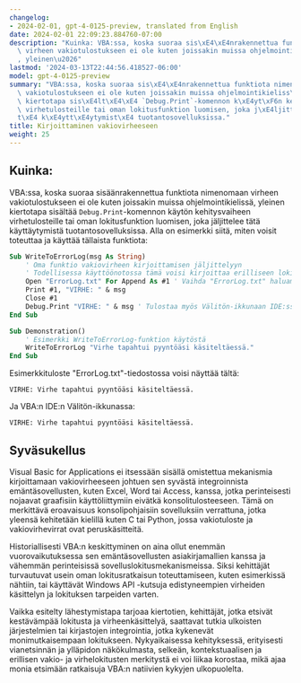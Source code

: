 ```yaml
---
changelog:
- 2024-02-01, gpt-4-0125-preview, translated from English
date: 2024-02-01 22:09:23.884760-07:00
description: "Kuinka: VBA:ssa, koska suoraa sis\xE4\xE4nrakennettua funktiota nimenomaan\
  \ virheen vakiotulostukseen ei ole kuten joissakin muissa ohjelmointikieliss\xE4\
  , yleinen\u2026"
lastmod: '2024-03-13T22:44:56.418527-06:00'
model: gpt-4-0125-preview
summary: "VBA:ssa, koska suoraa sis\xE4\xE4nrakennettua funktiota nimenomaan virheen\
  \ vakiotulostukseen ei ole kuten joissakin muissa ohjelmointikieliss\xE4, yleinen\
  \ kiertotapa sis\xE4lt\xE4\xE4 `Debug.Print`-komennon k\xE4yt\xF6n kehitysvaiheen\
  \ virhetulosteille tai oman lokitusfunktion luomisen, joka j\xE4ljittelee t\xE4\
  t\xE4 k\xE4ytt\xE4ytymist\xE4 tuotantosovelluksissa."
title: Kirjoittaminen vakiovirheeseen
weight: 25
---
```


## Kuinka:
VBA:ssa, koska suoraa sisäänrakennettua funktiota nimenomaan virheen vakiotulostukseen ei ole kuten joissakin muissa ohjelmointikielissä, yleinen kiertotapa sisältää `Debug.Print`-komennon käytön kehitysvaiheen virhetulosteille tai oman lokitusfunktion luomisen, joka jäljittelee tätä käyttäytymistä tuotantosovelluksissa. Alla on esimerkki siitä, miten voisit toteuttaa ja käyttää tällaista funktiota:

```vb
Sub WriteToErrorLog(msg As String)
    ' Oma funktio vakiovirheen kirjoittamisen jäljittelyyn
    ' Todellisessa käyttöönotossa tämä voisi kirjoittaa erilliseen lokitiedostoon tai omistettuun debuggausikkunaan
    Open "ErrorLog.txt" For Append As #1 ' Vaihda "ErrorLog.txt" haluamaksesi lokitiedostopoluksi
    Print #1, "VIRHE: " & msg
    Close #1
    Debug.Print "VIRHE: " & msg ' Tulostaa myös Välitön-ikkunaan IDE:ssä kehittäjän virheenjäljitykseen
End Sub

Sub Demonstration()
    ' Esimerkki WriteToErrorLog-funktion käytöstä
    WriteToErrorLog "Virhe tapahtui pyyntöäsi käsiteltäessä."
End Sub
```

Esimerkkituloste "ErrorLog.txt"-tiedostossa voisi näyttää tältä:
```
VIRHE: Virhe tapahtui pyyntöäsi käsiteltäessä.
```

Ja VBA:n IDE:n Välitön-ikkunassa:
```
VIRHE: Virhe tapahtui pyyntöäsi käsiteltäessä.
```

## Syväsukellus
Visual Basic for Applications ei itsessään sisällä omistettua mekanismia kirjoittamaan vakiovirheeseen johtuen sen syvästä integroinnista emäntäsovellusten, kuten Excel, Word tai Access, kanssa, jotka perinteisesti nojaavat graafisiin käyttöliittymiin eivätkä konsolitulosteeseen. Tämä on merkittävä eroavaisuus konsolipohjaisiin sovelluksiin verrattuna, jotka yleensä kehitetään kielillä kuten C tai Python, jossa vakiotuloste ja vakiovirhevirrat ovat peruskäsitteitä.

Historiallisesti VBA:n keskittyminen on aina ollut enemmän vuorovaikutuksessa sen emäntäsovellusten asiakirjamallien kanssa ja vähemmän perinteisissä sovelluslokitusmekanismeissa. Siksi kehittäjät turvautuvat usein oman lokitusratkaisun toteuttamiseen, kuten esimerkissä nähtiin, tai käyttävät Windows API -kutsuja edistyneempien virheiden käsittelyn ja lokituksen tarpeiden varten.

Vaikka esitelty lähestymistapa tarjoaa kiertotien, kehittäjät, jotka etsivät kestävämpää lokitusta ja virheenkäsittelyä, saattavat tutkia ulkoisten järjestelmien tai kirjastojen integrointia, jotka kykenevät monimutkaisempaan lokitukseen. Nykyaikaisessa kehityksessä, erityisesti vianetsinnän ja ylläpidon näkökulmasta, selkeän, kontekstuaalisen ja erillisen vakio- ja virhelokitusten merkitystä ei voi liikaa korostaa, mikä ajaa monia etsimään ratkaisuja VBA:n natiivien kykyjen ulkopuolelta.
